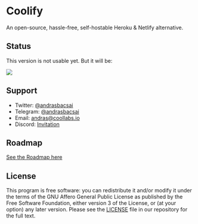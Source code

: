 # Coolify

An open-source, hassle-free, self-hostable Heroku & Netlify alternative.

## Status

This version is not usable yet. But it will be:

![](https://media.tenor.com/images/4554562afdb531e5fe62e301afd22ea2/tenor.gif)

## Support

- Twitter: [@andrasbacsai](https://twitter.com/andrasbacsai)
- Telegram: [@andrasbacsai](https://t.me/andrasbacsai)
- Email: [andras@coollabs.io](mailto:andras@coollabs.io)
- Discord: [Invitation](https://discord.gg/xhBCC7eGKw)

## Roadmap

[See the Roadmap here](https://github.com/coollabsio/coolify/projects/1)

## License

This program is free software: you can redistribute it and/or modify it under the terms of the GNU Affero General Public License as published by the Free Software Foundation, either version 3 of the License, or (at your option) any later version. Please see the [LICENSE](/LICENSE) file in our repository for the full text.